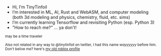 - Hi, I’m TinyTinfoil
- I’m interested in ML, AI, Rust and WebASM, and computer modeling (both 3d modeling and physics, chemistry, fluid, etc. sims)
- I’m currently learning Tensorflow and revisiting Python (esp. Python 3)
- "How to reach me?" ... ya don't!

<sub>may be a time traveler</sub>

<sub>Also not related in any way to @tinytinfoil on twitter, I had this name *wayyyyyy* before him.</sub>
<sub>Don't belive me? here's [my old roblox profile](https://www.roblox.com/users/120132262/profile)</sub>
<!---
TinyTinfoil/TinyTinfoil is a ✨ special ✨ repository because its `README.md` (this file) appears on your GitHub profile.
You can click the Preview link to take a look at your changes.
--->

